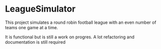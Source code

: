 # LeagueSimulator

This project simulates a round robin football league with an even number of teams one game at a time.

It is functional but is still a work on progres. A lot refactoring and documentation is still required
